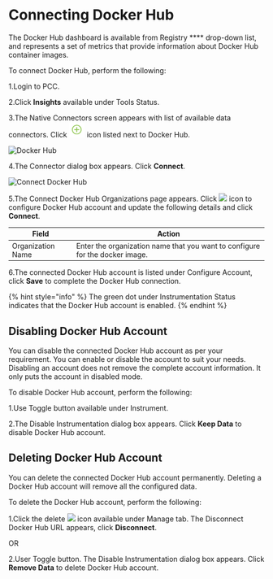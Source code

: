 # Connecting Docker Hub

The Docker Hub dashboard is available from Registry \*\*\*\* drop-down list, and represents a set of metrics that provide information about Docker Hub container images.

To connect Docker Hub, perform the following:

1.Login to PCC.

2.Click **Insights** available under Tools Status.

3.The Native Connectors screen appears with list of available data connectors. Click ![](../../../.gitbook/assets/Connect.png) icon listed next to Docker Hub.

![Docker Hub](../../../.gitbook/assets/Docker\_Hub.png)

4.The Connector dialog box appears. Click **Connect**.

![Connect Docker Hub](../../../.gitbook/assets/Doc\_Connect.png)

5.The Connect Docker Hub Organizations page appears. Click ![](../../../.gitbook/assets/Con\_Icon.png) icon to configure Docker Hub account and update the following details and click **Connect**.

| Field             | Action                                                                       |
| ----------------- | ---------------------------------------------------------------------------- |
| Organization Name | Enter the organization name that you want to configure for the docker image. |

6.The connected Docker Hub account is listed under Configure Account, click **Save** to complete the Docker Hub connection.

{% hint style="info" %}
The green dot under Instrumentation Status indicates that the Docker Hub account is enabled.
{% endhint %}

## Disabling Docker Hub Account

You can disable the connected Docker Hub account as per your requirement. You can enable or disable the account to suit your needs. Disabling an account does not remove the complete account information. It only puts the account in disabled mode.

To disable Docker Hub account, perform the following:

1.Use Toggle button available under Instrument.

2.The Disable Instrumentation dialog box appears. Click **Keep Data** to disable Docker Hub account.

## Deleting Docker Hub Account

You can delete the connected Docker Hub account permanently. Deleting a Docker Hub account will remove all the configured data.

To delete the Docker Hub account, perform the following:

1.Click the delete ![](../../../.gitbook/assets/delete\_icon.png) icon available under Manage tab. The Disconnect Docker Hub URL appears, click **Disconnect**.

OR

2.User Toggle button. The Disable Instrumentation dialog box appears. Click **Remove Data** to delete Docker Hub account.
